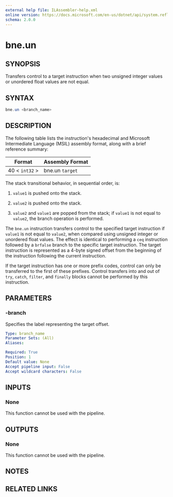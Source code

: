 ```yaml
---
external help file: ILAssembler-help.xml
online version: https://docs.microsoft.com/en-us/dotnet/api/system.reflection.emit.opcodes.bne_un
schema: 2.0.0
---
```


# bne.un

## SYNOPSIS

Transfers control to a target instruction when two unsigned integer values or unordered float values are not equal.

## SYNTAX

```powershell
bne.un <branch_name>
```

## DESCRIPTION

The following table lists the instruction's hexadecimal and Microsoft Intermediate Language (MSIL) assembly format, along with a brief reference summary:

| Format         | Assembly Format |
| -------------- | --------------- |
| 40 < `int32` > | bne.un `target` |

 The stack transitional behavior, in sequential order, is:

1.  `value1` is pushed onto the stack.

2.  `value2` is pushed onto the stack.

3.  `value2` and `value1` are popped from the stack; if `value1` is not equal to `value2`, the branch operation is performed.

 The `bne.un` instruction transfers control to the specified target instruction if `value1` is not equal to `value2`, when compared using unsigned integer or unordered float values. The effect is identical to performing a `ceq` instruction followed by a `brfalse` branch to the specific target instruction. The target instruction is represented as a 4-byte signed offset from the beginning of the instruction following the current instruction.

 If the target instruction has one or more prefix codes, control can only be transferred to the first of these prefixes. Control transfers into and out of `try`, `catch`, `filter`, and `finally` blocks cannot be performed by this instruction.

## PARAMETERS

### -branch

Specifies the label representing the target offset.

```yaml
Type: branch_name
Parameter Sets: (All)
Aliases:

Required: True
Position: 1
Default value: None
Accept pipeline input: False
Accept wildcard characters: False
```

## INPUTS

### None

This function cannot be used with the pipeline.

## OUTPUTS

### None

This function cannot be used with the pipeline.

## NOTES

## RELATED LINKS
